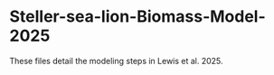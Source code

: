 # Steller-sea-lion-Biomass-Model-2025

These files detail the modeling steps in Lewis et al. 2025. 
